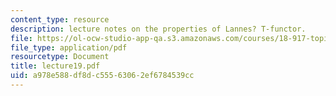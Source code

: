 ```yaml
---
content_type: resource
description: lecture notes on the properties of Lannes? T-functor.
file: https://ol-ocw-studio-app-qa.s3.amazonaws.com/courses/18-917-topics-in-algebraic-topology-the-sullivan-conjecture-fall-2007/a978e588df8dc55563062ef6784539cc_lecture19.pdf
file_type: application/pdf
resourcetype: Document
title: lecture19.pdf
uid: a978e588-df8d-c555-6306-2ef6784539cc
---
```

